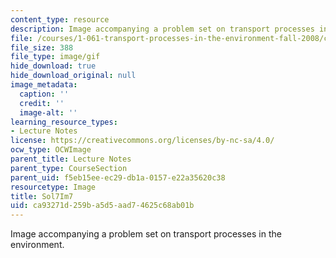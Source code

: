 ```yaml
---
content_type: resource
description: Image accompanying a problem set on transport processes in the environment.
file: /courses/1-061-transport-processes-in-the-environment-fall-2008/ca93271d259ba5d5aad74625c68ab01b_Sol7Im7.gif
file_size: 388
file_type: image/gif
hide_download: true
hide_download_original: null
image_metadata:
  caption: ''
  credit: ''
  image-alt: ''
learning_resource_types:
- Lecture Notes
license: https://creativecommons.org/licenses/by-nc-sa/4.0/
ocw_type: OCWImage
parent_title: Lecture Notes
parent_type: CourseSection
parent_uid: f5eb15ee-ec29-db1a-0157-e22a35620c38
resourcetype: Image
title: Sol7Im7
uid: ca93271d-259b-a5d5-aad7-4625c68ab01b
---
```

Image accompanying a problem set on transport processes in the environment.